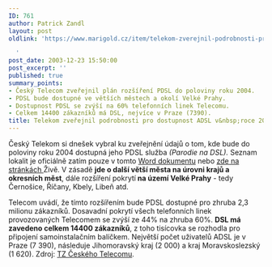 ```yaml
---
ID: 761
author: Patrick Zandl
layout: post
oldlink: 'https://www.marigold.cz/item/telekom-zverejnil-podrobnosti-pro-dostupnost-adsl-v-roce-2004

  '
post_date: 2003-12-23 15:50:00
post_excerpt: ''
published: true
summary_points:
- Český Telecom zveřejnil plán rozšíření PDSL do poloviny roku 2004.
- PDSL bude dostupné ve větších městech a okolí Velké Prahy.
- Dostupnost PDSL se zvýší na 60% telefonních linek Telecomu.
- Celkem 14400 zákazníků má DSL, nejvíce v Praze (7390).
title: Telekom zveřejnil podrobnosti pro dostupnost ADSL v&nbsp;roce 2004
---
```


<p>
Český Telekom si dnešek vybral ku zveřejnění údajů o tom, kde bude do poloviny roku 2004 dostupná jeho PDSL služba <EM>(Parodie na DSL).</EM> Seznam lokalit je oficiálně zatím pouze v tomto <A href="http://www.telecom.cz/dokumenty/tiskove_zpravy/23122003_1_031223_2ADSL_priloha_cz.doc">Word dokumentu</A> nebo <A href="http://www.zive.cz/h/Bleskovky/AR.asp?ARI=114227&amp;CAI=2097&amp;HID=19" target=_blank>zde na stránkách </A>Živě.&#160;V zásadě <STRONG>jde o další větší města na úrovni krajů a okresních měst</STRONG>, dále rozšíření pokrytí<STRONG> na území Velké Prahy</STRONG> - tedy Černošice, Říčany, Kbely, Libeň atd. </p>

<p>
Telecom uvádí, že tímto rozšířením bude PDSL dostupné pro zhruba 2,3 milionu zákazníků. Dosavadní pokrytí všech telefonních linek provozovaných&#160;Telecomem se zvýší ze 44% na zhruba 60%. <STRONG>DSL má zavedeno celkem 14400 zákazníků</STRONG>, z toho tisícovka se rozhodla pro připojení samoinstalačním balíčkem. Největší počet uživatelů ADSL je v Praze (7 390), následuje Jihomoravský kraj (2 000) a kraj Moravskoslezský (1 620). Zdroj: <A href="http://www.telecom.cz/infocentrum/tiskove_centrum/tiskove_zpravy/clanek.php?tz=23122003_1" target=_blank>TZ Českého Telecomu</A>.</p>